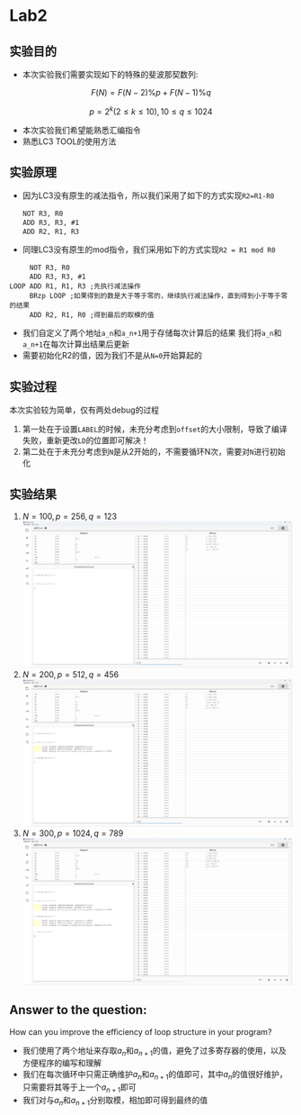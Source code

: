 # Lab2

## 实验目的

* 本次实验我们需要实现如下的特殊的斐波那契数列:

$$
F(N)=F(N-2)\%p+F(N-1)\%q
$$

$$
p=2^k(2\leq k\leq 10), 10\leq q\leq 1024
$$

* 本次实验我们希望能熟悉汇编指令
* 熟悉LC3 TOOL的使用方法

## 实验原理

* 因为LC3没有原生的减法指令，所以我们采用了如下的方式实现`R2=R1-R0`
  ```assembly
  NOT R3, R0
  ADD R3, R3, #1
  ADD R2, R1, R3
  ```

* 同理LC3没有原生的mod指令，我们采用如下的方式实现`R2 = R1 mod R0`

```assembly
	 NOT R3, R0
	 ADD R3, R3, #1
LOOP ADD R1, R1, R3 ;先执⾏减法操作
     BRzp LOOP ;如果得到的数是⼤于等于零的，继续执⾏减法操作，直到得到⼩于等于零的结果
     ADD R2, R1, R0 ;得到最后的取模的值
```

* 我们自定义了两个地址`a_n`和`a_n+1`用于存储每次计算后的结果
  我们将`a_n`和`a_n+1`在每次计算出结果后更新
* 需要初始化R2的值，因为我们不是从`N=0`开始算起的

## 实验过程

本次实验较为简单，仅有两处debug的过程

1. 第一处在于设置`LABEL`的时候，未充分考虑到`offset`的大小限制，导致了编译失败，重新更改`LD`的位置即可解决！
2. 第二处在于未充分考虑到`N`是从2开始的，不需要循环N次，需要对`N`进行初始化

## 实验结果

1. $N=100, p=256, q=123$
![](.\figs\1.png)
1. $N=200,p=512,q=456$
![](.\figs\2.png)
2. $N=300,p=1024,q=789$
![](.\figs\3.png)

## Answer to the question: 

How can you improve the efficiency of loop structure in your program?

* 我们使用了两个地址来存取$a_n$和$a_{n+1}$的值，避免了过多寄存器的使用，以及方便程序的编写和理解
* 我们在每次循环中只需正确维护$a_n$和$a_{n+1}$的值即可，其中$a_n$的值很好维护，只需要将其等于上一个$a_{n+1}$即可
* 我们对与$a_n$和$a_{n+1}$分别取模，相加即可得到最终的值